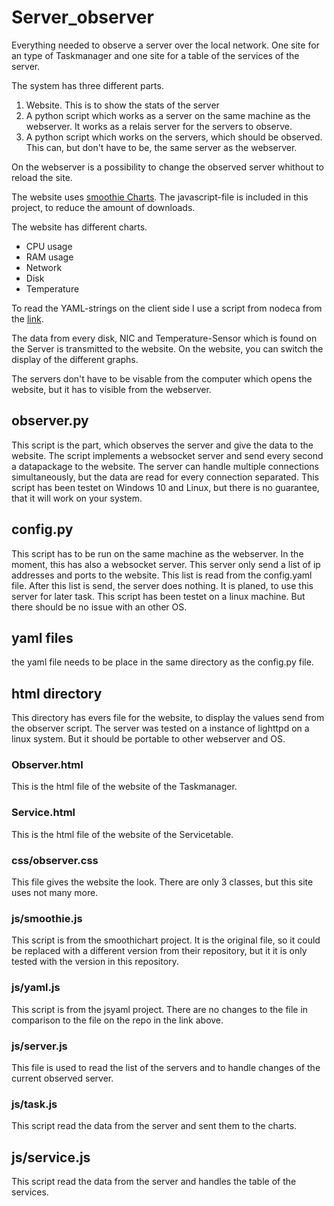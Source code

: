 # Server_observer
Everything needed to observe a server over the local network. One site for an type of Taskmanager and one site for a table of the services of the server.

The system has three different parts.
1. Website. This is to show the stats of the server
2. A python script which works as a server on the same machine as the webserver. It works as a relais server for the servers to observe.
3. A python script which works on the servers, which should be observed. This can, but don't have to be, the same server as the webserver.

On the webserver is a possibility to change the observed server whithout to reload the site.

The website uses [smoothie Charts](http://www.smoothiecharts.org). The javascript-file is included in this project, to reduce the amount of downloads.

The website has different charts.
- CPU usage
- RAM usage
- Network
- Disk
- Temperature

To read the YAML-strings on the client side I use a script from nodeca from the [link](https://github.com/nodeca/js-yaml/blob/master/dist/js-yaml.js).

The data from every disk, NIC and Temperature-Sensor which is found on the Server is transmitted to the website. On the website, you can switch the display of the different graphs.

The servers don't have to be visable from the computer which opens the website, but it has to visible from the webserver.

## observer.py 
This script is the part, which observes the server and give the data to the website.
The script implements a websocket server and send every second a datapackage to the website. The server can handle multiple connections simultaneously, but the data are read for every connection separated.
This script has been testet on Windows 10 and Linux, but there is no guarantee, that it will work on your system.

## config.py
This script has to be run on the same machine as the webserver. In the moment, this has also a websocket server. This server only send a list of ip addresses and ports to the website. This list is read from the config.yaml file. After this list is send, the server does nothing. It is planed, to use this server for later task.
This script has been testet on a linux machine. But there should be no issue with an other OS.

## yaml files
the yaml file needs to be place in the same directory as the config.py file.

## html directory
This directory has evers file for the website, to display the values send from the observer script.
The server was tested on a instance of lighttpd on a linux system. But it should be portable to other webserver and OS.

### Observer.html
This is the html file of the website of the Taskmanager.

### Service.html
This is the html file of the website of the Servicetable.

### css/observer.css
This file gives the website the look. There are only 3 classes, but this site uses not many more.

### js/smoothie.js
This script is from the smoothichart project. It is the original file, so it could be replaced with a different version from their repository, but it it is only tested with the version in this repository.

### js/yaml.js
This script is from the jsyaml project. There are no changes to the file in comparison to the file on the repo in the link above.

### js/server.js
This file is used to read the list of the servers and to handle changes of the current observed server.

### js/task.js
This script read the data from the server and sent them to the charts.

## js/service.js
This script read the data from the server and handles the table of the services.
